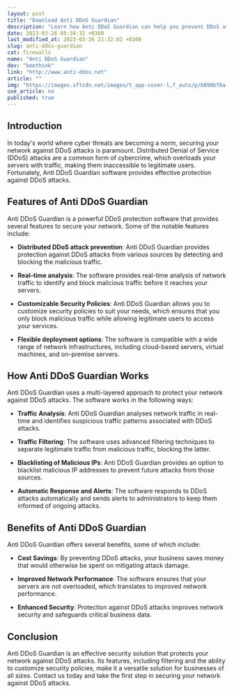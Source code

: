 ```yaml
---
layout: post
title: "Download Anti DDoS Guardian"
description: "Learn how Anti DDoS Guardian can help you prevent DDoS attacks and secure your network against cyber threats"
date: 2023-03-26 05:34:32 +0300
last_modified_at: 2023-03-26 21:32:03 +0300
slug: anti-ddos-guardian
cat: firewalls
name: "Anti DDoS Guardian"
dev: "beethink"
link: "http://www.anti-ddos.net"
article: ""
img: "https://images.sftcdn.net/images/t_app-cover-l,f_auto/p/b890bf6a-9b22-11e6-ad0c-00163ed833e7/562939227/anti-ddos-guardian-screenshot.jpg"
use_article: no
published: true
---
```

## Introduction
In today's world where cyber threats are becoming a norm, securing your network against DDoS attacks is paramount. Distributed Denial of Service (DDoS) attacks are a common form of cybercrime, which overloads your servers with traffic, making them inaccessible to legitimate users. Fortunately, Anti DDoS Guardian software provides effective protection against DDoS attacks.

## Features of Anti DDoS Guardian
Anti DDoS Guardian is a powerful DDoS protection software that provides several features to secure your network. Some of the notable features include:

- **Distributed DDoS attack prevention**: Anti DDoS Guardian provides protection against DDoS attacks from various sources by detecting and blocking the malicious traffic.

- **Real-time analysis**: The software provides real-time analysis of network traffic to identify and block malicious traffic before it reaches your servers.

- **Customizable Security Policies**: Anti DDoS Guardian allows you to customize security policies to suit your needs, which ensures that you only block malicious traffic while allowing legitimate users to access your services.

- **Flexible deployment options**: The software is compatible with a wide range of network infrastructures, including cloud-based servers, virtual machines, and on-premise servers.

## How Anti DDoS Guardian Works
Anti DDoS Guardian uses a multi-layered approach to protect your network against DDoS attacks. The software works in the following ways:

- **Traffic Analysis**: Anti DDoS Guardian analyses network traffic in real-time and identifies suspicious traffic patterns associated with DDoS attacks.

- **Traffic Filtering**: The software uses advanced filtering techniques to separate legitimate traffic from malicious traffic, blocking the latter.

- **Blacklisting of Malicious IPs**: Anti DDoS Guardian provides an option to blacklist malicious IP addresses to prevent future attacks from those sources.

- **Automatic Response and Alerts**: The software responds to DDoS attacks automatically and sends alerts to administrators to keep them informed of ongoing attacks.

## Benefits of Anti DDoS Guardian 
Anti DDoS Guardian offers several benefits, some of which include:

- **Cost Savings**: By preventing DDoS attacks, your business saves money that would otherwise be spent on mitigating attack damage.

- **Improved Network Performance**: The software ensures that your servers are not overloaded, which translates to improved network performance.

- **Enhanced Security**: Protection against DDoS attacks improves network security and safeguards critical business data.

## Conclusion
Anti DDoS Guardian is an effective security solution that protects your network against DDoS attacks. Its features, including filtering and the ability to customize security policies, make it a versatile solution for businesses of all sizes. Contact us today and take the first step in securing your network against DDoS attacks.